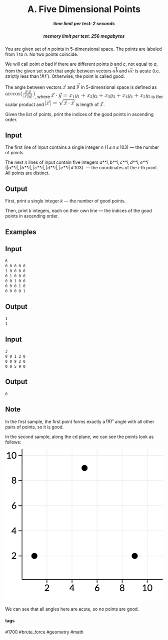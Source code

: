<h1 style='text-align: center;'> A. Five Dimensional Points</h1>

<h5 style='text-align: center;'>time limit per test: 2 seconds</h5>
<h5 style='text-align: center;'>memory limit per test: 256 megabytes</h5>

You are given set of *n* points in 5-dimensional space. The points are labeled from 1 to *n*. No two points coincide.

We will call point *a* bad if there are different points *b* and *c*, not equal to *a*, from the given set such that angle between vectors ![](images/bc6e3d5e5515bb66791ca9a052249e959af2a9a6.png) and ![](images/d2b2e44b4b49d4da671b9d05dd70bf58772fc6a6.png) is acute (i.e. strictly less than ![](images/362ac8c7a7496dffc06cd0c843287cd822be63c3.png)). Otherwise, the point is called good.

The angle between vectors ![](images/f8914399eadbd8be3c3196100658870e03c61fee.png) and ![](images/453598e99a6c6151192723fb952c1caf35bfa782.png) in 5-dimensional space is defined as ![](images/73dfa232ec919ce1de408d890c24b9d49969d069.png), where ![](images/707f1153862986f1b7f8d6ea585c4674982e3bab.png) is the scalar product and ![](images/1ac438acfe8cbf49b733409b450a909ac2b06085.png) is length of ![](images/f8914399eadbd8be3c3196100658870e03c61fee.png).

Given the list of points, print the indices of the good points in ascending order.

## Input

The first line of input contains a single integer *n* (1 ≤ *n* ≤ 103) — the number of points.

The next *n* lines of input contain five integers *a**i*, *b**i*, *c**i*, *d**i*, *e**i* (|*a**i*|, |*b**i*|, |*c**i*|, |*d**i*|, |*e**i*| ≤ 103)  — the coordinates of the i-th point. All points are distinct.

## Output

First, print a single integer *k* — the number of good points.

Then, print *k* integers, each on their own line — the indices of the good points in ascending order.

## Examples

## Input


```
6  
0 0 0 0 0  
1 0 0 0 0  
0 1 0 0 0  
0 0 1 0 0  
0 0 0 1 0  
0 0 0 0 1  

```
## Output


```
1  
1  

```
## Input


```
3  
0 0 1 2 0  
0 0 9 2 0  
0 0 5 9 0  

```
## Output


```
0  

```
## Note

In the first sample, the first point forms exactly a ![](images/362ac8c7a7496dffc06cd0c843287cd822be63c3.png) angle with all other pairs of points, so it is good.

In the second sample, along the cd plane, we can see the points look as follows:

![](images/982219f7eb73ea120de10dd91baa59317fe7af64.png)

We can see that all angles here are acute, so no points are good.



#### tags 

#1700 #brute_force #geometry #math 